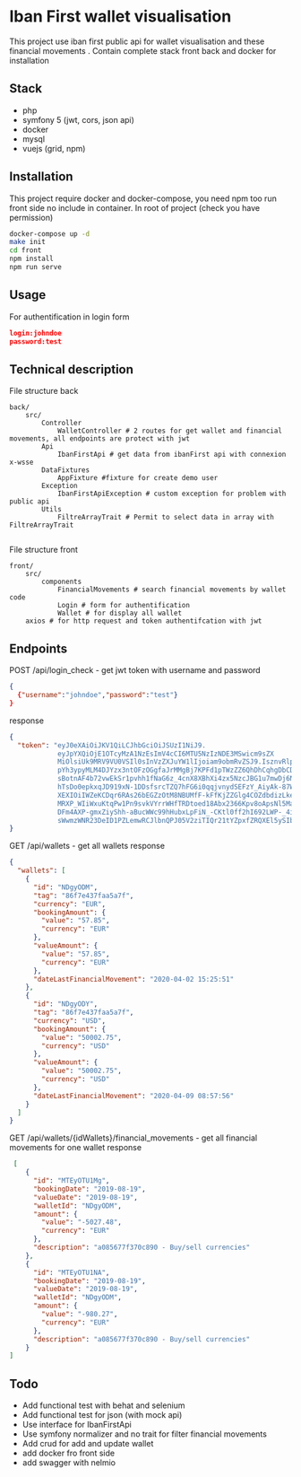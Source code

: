 # Iban First wallet visualisation

This project use iban first public api for wallet visualisation and these financial movements . Contain complete stack front  back and docker for installation

## Stack
- php
- symfony 5 (jwt, cors, json api)
- docker
- mysql
- vuejs (grid, npm)

## Installation
This project require docker and docker-compose, you need npm too run front side no include in container.
In root of project (check you have permission)

```bash
docker-compose up -d
make init
cd front
npm install
npm run serve
```

## Usage

For authentification in login form
``` json
login:johndoe
password:test
```

## Technical description
File structure back
```
back/
    src/
        Controller
            WalletController # 2 routes for get wallet and financial movements, all endpoints are protect with jwt
        Api
            IbanFirstApi # get data from ibanFirst api with connexion x-wsse
        DataFixtures
            AppFixture #fixture for create demo user
        Exception
            IbanFirstApiException # custom exception for problem with public api
        Utils
            FiltreArrayTrait # Permit to select data in array with FiltreArrayTrait
     

```
File structure front
```
front/
    src/
        components
            FinancialMovements # search financial movements by wallet code
            Login # form for authentification
            Wallet # for display all wallet
    axios # for http request and token authentifcation with jwt
```


## Endpoints

POST /api/login_check - get jwt token with username and password
``` json
{
  {"username":"johndoe","password":"test"}
}
```
response
``` json
{
  "token": "eyJ0eXAiOiJKV1QiLCJhbGciOiJSUzI1NiJ9.
            eyJpYXQiOjE1OTcyMzA1NzEsImV4cCI6MTU5NzIzNDE3MSwicm9sZX
            MiOlsiUk9MRV9VU0VSIl0sInVzZXJuYW1lIjoiam9obmRvZSJ9.IsznvRlpPVMZ
            pYh3ypyMLM4DJYzx3ntOFzOGgfaJrMMgBj7KPFd1pTWzZZ6QhDhCqhgDbCDnm4wuFyUAKImp4l1Z
            sBotnAF4b72vwEkSr1pvhh1fNaG6z_4cnX8XBhXi4zx5NzcJBG1u7mwDj6NMVuw8G4OAwSfu3Y6G1KWxyCC2ZW-Q-Hq
            hTsDo0epkxqJD919xN-1DDsfsrcTZQ7hFG6i0qqjvnydSEFzY_AiyAk-87Wg-TmpqIeT8EG8E791Wxe8CnsXRWcLAav2u4lAiYdNo
            XEXIOiIWZeKCDqr6RAs26bEGZzOtM8NBUMfF-kFfKjZZGlg4COZdbdizLkePfOwNM_5KnCRMx6r-DH5DIcub3qos9i3VNOr8coucMmKqOH
            MRXP_WIiWxuKtqPw1Pn9svkVYrrWHfTRDtoed18Abx2366Kpv8oApsNl5Mab8T2NE6Pv9qKK6hcHHlUtAeH5HVFu8tOnvIYvVLjU3Lm5ey
            DFm4AXP-gmxZiyShh-aBucWWc99hHubxLpFiN_-CKtl0ff2hI692LWP-_4ipTm015tUwDDgFgDcdkPUHUrKyjjmt9cfuzsNMaQfrw_fCC3H
            sWwmzWNR23DeID1PZLemwRCJlbnQPJ05V2ziTIQr21tYZpxfZRQXEl5ySIbjyrqUWoGO6nRXD5iFNC33GGc8"
}
```

GET /api/wallets - get all wallets
response
``` json
{
  "wallets": [
    {
      "id": "NDgyODM",
      "tag": "86f7e437faa5a7f",
      "currency": "EUR",
      "bookingAmount": {
        "value": "57.85",
        "currency": "EUR"
      },
      "valueAmount": {
        "value": "57.85",
        "currency": "EUR"
      },
      "dateLastFinancialMovement": "2020-04-02 15:25:51"
    },
    {
      "id": "NDgyODY",
      "tag": "86f7e437faa5a7f",
      "currency": "USD",
      "bookingAmount": {
        "value": "50002.75",
        "currency": "USD"
      },
      "valueAmount": {
        "value": "50002.75",
        "currency": "USD"
      },
      "dateLastFinancialMovement": "2020-04-09 08:57:56"
    }
  ]
}
```

GET /api/wallets/{idWallets}/financial_movements - get all financial movements for one wallet
response
``` json
 [
    {
      "id": "MTEyOTU1Mg",
      "bookingDate": "2019-08-19",
      "valueDate": "2019-08-19",
      "walletId": "NDgyODM",
      "amount": {
        "value": "-5027.48",
        "currency": "EUR"
      },
      "description": "a085677f370c890 - Buy/sell currencies"
    },
    {
      "id": "MTEyOTU1NA",
      "bookingDate": "2019-08-19",
      "valueDate": "2019-08-19",
      "walletId": "NDgyODM",
      "amount": {
        "value": "-980.27",
        "currency": "EUR"
      },
      "description": "a085677f370c890 - Buy/sell currencies"
    }
]
```

## Todo
- Add functional test with behat and selenium
- Add functional test for json (with mock api)
- Use interface for IbanFirstApi
- Use symfony normalizer and no trait for filter financial movements
- Add crud for add and update wallet
- add docker fro front side
- add swagger with nelmio